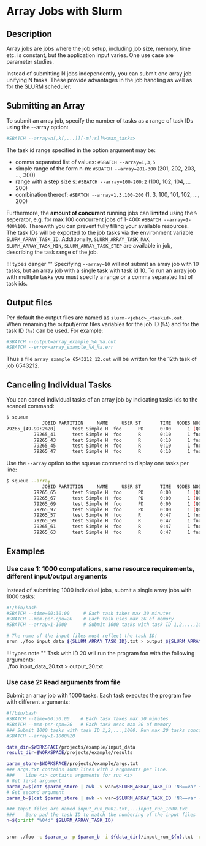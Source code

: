 # Array Jobs with Slurm

## Description

Array jobs are jobs where the job setup, including job size, memory, time etc. is constant, but the application input varies. One use case are parameter studies. 

Instead of submitting N jobs independently, you can submit one array job unifying N tasks. These provide advantages in the job handling as well as for the SLURM scheduler.


## Submitting an Array

To submit an array job, specify the number of tasks as a range of task IDs using the --array option:

```Bash
#SBATCH --array=n[,k[,...]][-m[:s]]%<max_tasks>
```

The task id range specified in the option argument may be: 

- comma separated list of values: `#SBATCH --array=1,3,5` 
- simple range of the form n-m: `#SBATCH --array=201-300` (201, 202, 203, ..., 300)
- range with a step size s: `#SBATCH --array=100-200:2` (100, 102, 104, ... 200)
- combination thereof: `#SBATCH --array=1,3,100-200` (1, 3, 100, 101, 102, ..., 200)

Furthermore, the **amount of concurent** running jobs can **limited** using the `%` seperator, e.g. for max 100 concurrent jobs of 1-400: `#SBATCH --array=1-400%100`. Therewith you can prevent fully filling your available resources. 
The task IDs will be exported to the job tasks via the environment variable `SLURM_ARRAY_TASK_ID`. Additionally, `SLURM_ARRAY_TASK_MAX`, `SLURM_ARRAY_TASK_MIN`, `SLURM_ARRAY_TASK_STEP` are available in job, describing the task range of the job.

!!! types danger ""
    Specifying `--array=10` will not submit an array job with 10 tasks, but an array job with a single task with task id 10. To run an array job with multiple tasks you must specify a range or a comma separated list of task ids.


## Output files
Per default the output files are named as `slurm-<jobid>_<taskid>.out`. When renaming the output/error files variables for the job ID (`%A`) and for the task ID (`%a`) can be used. For example:

```Bash
#SBATCH --output=array_example_%A_%a.out
#SBATCH --error=array_example_%A_%a.err
```
Thus a file `array_example_6543212_12.out` will be written for the 12th task of job 6543212.

## Canceling Individual Tasks

You can cancel individual tasks of an array job by indicating tasks ids to the scancel command:

```Bash
$ squeue
             JOBID PARTITION     NAME     USER ST       TIME  NODES NODELIST(REASON)
79265_[49-99:2%20]      test Simple H  foo 		PD      0:00      1 (QOSMaxCpuPerUserLimit)
          79265_41      test Simple H  foo  	R       0:10      1 fnode03
          79265_43      test Simple H  foo  	R       0:10      1 fnode03
          79265_45      test Simple H  foo  	R       0:10      1 fnode03
          79265_47      test Simple H  foo  	R       0:10      1 fnode03
```

Use the `--array` option to the squeue command to display one tasks per line:

```Bash
$ squeue --array
             JOBID PARTITION     NAME     USER ST       TIME  NODES NODELIST(REASON)
          79265_65      test Simple H  foo		PD      0:00      1 (QOSMaxCpuPerUserLimit)
          79265_67      test Simple H  foo		PD      0:00      1 (QOSMaxCpuPerUserLimit)
          79265_69      test Simple H  foo		PD      0:00      1 (QOSMaxCpuPerUserLimit)
          79265_97      test Simple H  foo		PD      0:00      1 (QOSMaxCpuPerUserLimit)
          79265_57      test Simple H  foo		R       0:47      1 fnode03
          79265_59      test Simple H  foo  	R       0:47      1 fnode03
          79265_61      test Simple H  foo  	R       0:47      1 fnode03
          79265_63      test Simple H  foo  	R       0:47      1 fnode03
```

## Examples

### Use case 1: 1000 computations, same resource requirements, different input/output arguments

Instead of submitting 1000 individual jobs, submit a single array jobs with 1000 tasks:

```Bash
#!/bin/bash
#SBATCH --time=00:30:00    	# Each task takes max 30 minutes
#SBATCH --mem-per-cpu=2G   	# Each task uses max 2G of memory
#SBATCH --array=1-1000    	# Submit 1000 tasks with task ID 1,2,...,1000.

# The name of the input files must reflect the task ID!
srun ./foo input_data_${SLURM_ARRAY_TASK_ID}.txt > output_${SLURM_ARRAY_TASK_ID}.txt
```

!!! types note ""
    Task with ID 20 will run the program foo with the following arguments:  
    ./foo input_data_20.txt > output_20.txt

### Use case 2: Read arguments from file

Submit an array job with 1000 tasks. Each task executes the program foo with different arguments:

```Bash
#!/bin/bash
#SBATCH --time=00:30:00    # Each task takes max 30 minutes
#SBATCH --mem-per-cpu=2G   # Each task uses max 2G of memory
### Submit 1000 tasks with task ID 1,2,...,1000. Run max 20 tasks concurrently
#SBATCH --array=1-1000%20  

data_dir=$WORKSPACE/projects/example/input_data        
result_dir=$WORKSPACE/projects/example/results

param_store=$WORKSPACE/projects/example/args.txt     
### args.txt contains 1000 lines with 2 arguments per line.
###    Line <i> contains arguments for run <i>
# Get first argument
param_a=$(cat $param_store | awk -v var=$SLURM_ARRAY_TASK_ID 'NR==var {print $1}')
# Get second argument
param_b=$(cat $param_store | awk -v var=$SLURM_ARRAY_TASK_ID 'NR==var {print $2}')

### Input files are named input_run_0001.txt,...input_run_1000.txt
###    Zero pad the task ID to match the numbering of the input files
n=$(printf "%04d" $SLURM_ARRAY_TASK_ID)


srun ./foo -c $param_a -p $param_b -i ${data_dir}/input_run_${n}.txt -o ${result_dir}/result_run_${n}.txt
```
